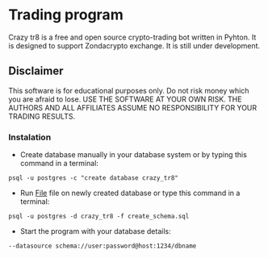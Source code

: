 # Trading program
Crazy tr8 is a free and open source crypto-trading bot written in Pyhton. It is designed to support Zondacrypto exchange. It is still under development.

## Disclaimer
This software is for educational purposes only. Do not risk money which you are afraid to lose. USE THE SOFTWARE AT YOUR OWN RISK. THE AUTHORS AND ALL AFFILIATES ASSUME NO RESPONSIBILITY FOR YOUR TRADING RESULTS.

### Instalation
- Create database manually in your database system or by typing this command in a terminal:
```
psql -u postgres -c "create database crazy_tr8"
```
- Run [File](Data/create_schema.sql) file on newly created database or type this command in a terminal:
```
psql -u postgres -d crazy_tr8 -f create_schema.sql
```
- Start the program with your database details: 
```
--datasource schema://user:password@host:1234/dbname
```